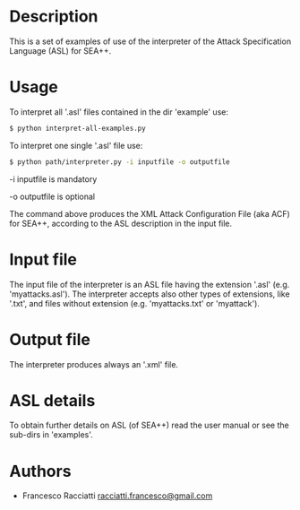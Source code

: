 Description
============
This is a set of examples of use of the interpreter of the Attack Specification Language (ASL) for SEA++.
 

Usage
=====
To interpret all '.asl' files contained in the dir 'example' use:

``` sh
$ python interpret-all-examples.py
```

To interpret one single '.asl' file use:

``` sh
$ python path/interpreter.py -i inputfile -o outputfile
```
-i inputfile is mandatory

-o outputfile is optional

The command above produces the XML Attack Configuration File (aka ACF) for SEA++, according to the ASL description in the input file.


Input file
==========
The input file of the interpreter is an ASL file having the extension '.asl' (e.g. 'myattacks.asl').
The interpreter accepts also other types of extensions, like '.txt', and files without extension (e.g. 'myattacks.txt' or 'myattack').


Output file
===========
The interpreter produces always an '.xml' file.


ASL details
===========
To obtain further details on ASL (of SEA++) read the user manual or see the sub-dirs in 'examples'.


Authors
=======
+ Francesco Racciatti  	<racciatti.francesco@gmail.com>
